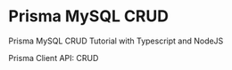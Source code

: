 # Prisma MySQL CRUD 
Prisma  MySQL CRUD Tutorial with Typescript and NodeJS

Prisma Client API: CRUD
